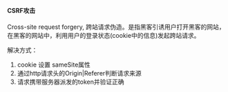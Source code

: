 
#### CSRF攻击
Cross-site request forgery, 跨站请求伪造。是指黑客引诱用户打开黑客的网站，在黑客的网站中，利用用户的登录状态(cookie中的信息)发起跨站请求。  

解决方式：
1. cookie 设置 sameSite属性
2. 通过http请求头的Origin|Referer判断请求来源
3. 请求携带服务器派发的token并验证正确
